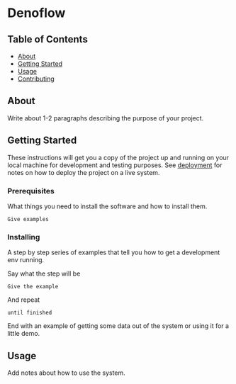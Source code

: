 # Denoflow

## Table of Contents

- [About](#about)
- [Getting Started](#getting_started)
- [Usage](#usage)
- [Contributing](../CONTRIBUTING.md)

## About <a name = "about"></a>

Write about 1-2 paragraphs describing the purpose of your project.

## Getting Started <a name = "getting_started"></a>

These instructions will get you a copy of the project up and running on your
local machine for development and testing purposes. See
[deployment](#deployment) for notes on how to deploy the project on a live
system.

### Prerequisites

What things you need to install the software and how to install them.

```
Give examples
```

### Installing

A step by step series of examples that tell you how to get a development env
running.

Say what the step will be

```
Give the example
```

And repeat

```
until finished
```

End with an example of getting some data out of the system or using it for a
little demo.

## Usage <a name = "usage"></a>

Add notes about how to use the system.
